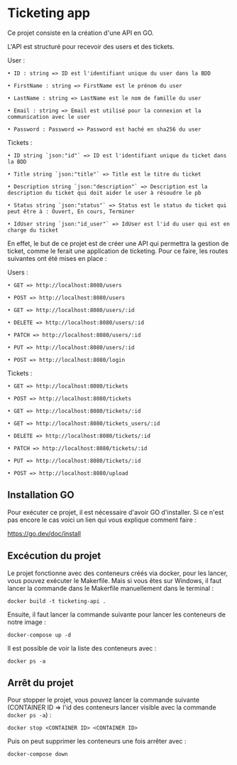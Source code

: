 # Ticketing app

Ce projet consiste en la création d'une API en GO. 

L'API est structuré pour recevoir des users et des tickets.


User :

	• ID : string => ID est l'identifiant unique du user dans la BDD

	• FirstName : string => FirstName est le prénom du user

	• LastName : string => LastName est le nom de famille du user

	• Email : string => Email est utilisé pour la connexion et la communication avec le user

	• Password : Password => Password est haché en sha256 du user
	

Tickets :

	• ID string `json:"id"` => ID est l'identifiant unique du ticket dans la BDD

	• Title string `json:"title"` => Title est le titre du ticket

	• Description string `json:"description"` => Description est la description du ticket qui doit aider le user à résoudre le pb

	• Status string `json:"status"` => Status est le status du ticket qui peut être à : Ouvert, En cours, Terminer

	• IdUser string `json:"id_user"` => IdUser est l'id du user qui est en charge du ticket


En effet, le but de ce projet est de créer une API qui permettra la gestion de ticket, comme le ferait une application de ticketing. Pour ce faire, les routes suivantes ont été mises en place :

Users :

	• GET => http://localhost:8080/users

	• POST => http://localhost:8080/users

	• GET => http://localhost:8080/users/:id

	• DELETE => http://localhost:8080/users/:id

	• PATCH => http://localhost:8080/users/:id

	• PUT => http://localhost:8080/users/:id

	• POST => http://localhost:8080/login

Tickets :

	• GET => http://localhost:8080/tickets

	• POST => http://localhost:8080/tickets

	• GET => http://localhost:8080/tickets/:id

	• GET => http://localhost:8080/tickets_users/:id

	• DELETE => http://localhost:8080/tickets/:id

	• PATCH => http://localhost:8080/tickets/:id

	• PUT => http://localhost:8080/tickets/:id

    • POST => http://localhost:8080/upload


## Installation GO 

Pour exécuter ce projet, il est nécessaire d'avoir GO d'installer.
Si ce n'est pas encore le cas voici un lien qui vous explique comment faire : 

https://go.dev/doc/install


## Excécution du projet

Le projet fonctionne avec des conteneurs créés via docker, pour les lancer, vous pouvez exécuter le Makerfile.
Mais si vous êtes sur Windows, il faut lancer la commande dans le Makerfile manuellement dans le terminal :

```
docker build -t ticketing-api .
```

Ensuite, il faut lancer la commande suivante pour lancer les conteneurs de notre image :

```
docker-compose up -d
```

Il est possible de voir la liste des conteneurs avec :

```
docker ps -a
```

## Arrêt du projet

Pour stopper le projet, vous pouvez lancer la commande suivante (CONTAINER ID => l'id des conteneurs lancer visible avec la commande ```docker ps -a```) :

```
docker stop <CONTAINER ID> <CONTAINER ID>
```

Puis on peut supprimer les conteneurs une fois arrêter avec :

```
docker-compose down
```